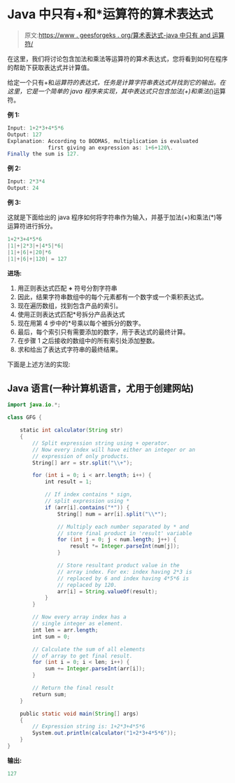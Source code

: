 # Java 中只有+和*运算符的算术表达式

> 原文:[https://www . geesforgeks . org/算术表达式-java 中只有 and 运算符/](https://www.geeksforgeeks.org/arithmetic-expression-having-only-and-operators-in-java/)

在这里，我们将讨论包含加法和乘法等运算符的算术表达式，您将看到如何在程序的帮助下获取表达式并计算值。

给定一个只有+和*运算符的表达式，任务是计算字符串表达式并找到它的输出。在这里，它是一个简单的 java 程序来实现，其中表达式只包含加法(+)和乘法(*)运算符。

**例 1:**

```java
Input: 1+2*3+4*5*6
Output: 127
Explanation: According to BODMAS, multiplication is evaluated 
             first giving an expression as: 1+6+120\. 
Finally the sum is 127.

```

**例 2:**

```java
Input: 2*3*4
Output: 24

```

**例 3:**

这就是下面给出的 java 程序如何将字符串作为输入，并基于加法(+)和乘法(*)等运算符进行拆分。

```java
1+2*3+4*5*6
|1|+|2*3|+|4*5|*6|
|1|+|6|+|20|*6
|1|+|6|+|120| = 127  

```

**进场:**

1.  用正则表达式匹配 **+** 符号分割字符串
2.  因此，结果字符串数组中的每个元素都有一个数字或一个乘积表达式。
3.  现在遍历数组，找到包含产品的索引。
4.  使用正则表达式匹配*号拆分产品表达式
5.  现在用第 4 步中的*号乘以每个被拆分的数字。
6.  最后，每个索引只有需要添加的数字，用于表达式的最终计算。
7.  在步骤 1 之后接收的数组中的所有索引处添加整数。
8.  求和给出了表达式字符串的最终结果。

下面是上述方法的实现:

## Java 语言(一种计算机语言，尤用于创建网站)

```java
import java.io.*;

class GFG {

    static int calculator(String str)
    {
        // Split expression string using + operator.
        // Now every index will have either an integer or an
        // expression of only products.
        String[] arr = str.split("\\+");

        for (int i = 0; i < arr.length; i++) {
            int result = 1;

            // If index contains * sign,
            // split expression using *
            if (arr[i].contains("*")) {
                String[] num = arr[i].split("\\*");

                // Multiply each number separated by * and
                // store final product in 'result' variable
                for (int j = 0; j < num.length; j++) {
                    result *= Integer.parseInt(num[j]);
                }

                // Store resultant product value in the
                // array index. For ex: index having 2*3 is
                // replaced by 6 and index having 4*5*6 is
                // replaced by 120.
                arr[i] = String.valueOf(result);
            }
        }

        // Now every array index has a
        // single integer as element.
        int len = arr.length;
        int sum = 0;

        // Calculate the sum of all elements
        // of array to get final result.
        for (int i = 0; i < len; i++) {
            sum += Integer.parseInt(arr[i]);
        }

        // Return the final result
        return sum;
    }

    public static void main(String[] args)
    {
        // Expression string is: 1+2*3+4*5*6
        System.out.println(calculator("1+2*3+4*5*6"));
    }
}
```

**输出:**

```java
127

```
